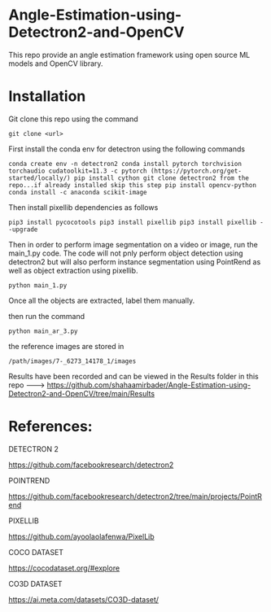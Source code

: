 # Angle-Estimation-using-Detectron2-and-OpenCV

This repo provide an angle estimation framework using open source ML models and OpenCV library. 

# Installation

Git clone this repo using the command

`
git clone <url>
`

First install the conda env for detectron using the following commands

`
conda create env -n detectron2
conda install pytorch torchvision torchaudio cudatoolkit=11.3 -c pytorch (https://pytorch.org/get-started/locally/)
pip install cython
git clone detectron2 from the repo...if already installed skip this step
pip install opencv-python
conda install -c anaconda scikit-image
`

Then install pixellib dependencies as follows

`
pip3 install pycocotools
pip3 install pixellib
pip3 install pixellib --upgrade
`

Then in order to perform image segmentation on a video or image, run the main_1.py code. The code will not pnly perform
object detection using detectron2 but will also perform instance segmentation using PointRend as well as object extraction using pixellib.

`
python main_1.py
`

Once all the objects are extracted, label them manually.


then run the command

`
python main_ar_3.py
`

the reference images are stored in

`
/path/images/7-_6273_14178_1/images
`

Results have been recorded and can be viewed in the Results folder in this repo ---> https://github.com/shahaamirbader/Angle-Estimation-using-Detectron2-and-OpenCV/tree/main/Results


# References:

DETECTRON 2 

https://github.com/facebookresearch/detectron2

POINTREND

https://github.com/facebookresearch/detectron2/tree/main/projects/PointRend

PIXELLIB

https://github.com/ayoolaolafenwa/PixelLib

COCO DATASET

https://cocodataset.org/#explore

CO3D DATASET

https://ai.meta.com/datasets/CO3D-dataset/
